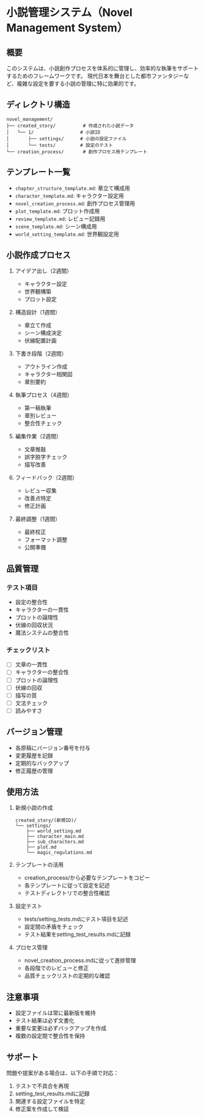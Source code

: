 # 小説管理システム（Novel Management System）

## 概要
このシステムは、小説創作プロセスを体系的に管理し、効率的な執筆をサポートするためのフレームワークです。
現代日本を舞台とした都市ファンタジーなど、複雑な設定を要する小説の管理に特に効果的です。

## ディレクトリ構造
```
novel_management/
├── created_story/          # 作成された小説データ
│   └── 1/                 # 小説ID
│       ├── settings/      # 小説の設定ファイル
│       └── tests/         # 設定のテスト
└── creation_process/       # 創作プロセス用テンプレート
```

## テンプレート一覧
- `chapter_structure_template.md`: 章立て構成用
- `character_template.md`: キャラクター設定用
- `novel_creation_process.md`: 創作プロセス管理用
- `plot_template.md`: プロット作成用
- `review_template.md`: レビュー記録用
- `scene_template.md`: シーン構成用
- `world_setting_template.md`: 世界観設定用

## 小説作成プロセス
1. アイデア出し（2週間）
   - キャラクター設定
   - 世界観構築
   - プロット設定

2. 構造設計（1週間）
   - 章立て作成
   - シーン構成決定
   - 伏線配置計画

3. 下書き段階（2週間）
   - アウトライン作成
   - キャラクター相関図
   - 章別要約

4. 執筆プロセス（4週間）
   - 第一稿執筆
   - 章別レビュー
   - 整合性チェック

5. 編集作業（2週間）
   - 文章推敲
   - 誤字脱字チェック
   - 描写改善

6. フィードバック（2週間）
   - レビュー収集
   - 改善点特定
   - 修正計画

7. 最終調整（1週間）
   - 最終校正
   - フォーマット調整
   - 公開準備

## 品質管理
### テスト項目
- 設定の整合性
- キャラクターの一貫性
- プロットの論理性
- 伏線の回収状況
- 魔法システムの整合性

### チェックリスト
- [ ] 文章の一貫性
- [ ] キャラクターの整合性
- [ ] プロットの論理性
- [ ] 伏線の回収
- [ ] 描写の質
- [ ] 文法チェック
- [ ] 読みやすさ

## バージョン管理
- 各原稿にバージョン番号を付与
- 変更履歴を記録
- 定期的なバックアップ
- 修正履歴の管理

## 使用方法
1. 新規小説の作成
   ```
   created_story/(新規ID)/
   └── settings/
       ├── world_setting.md
       ├── character_main.md
       ├── sub_characters.md
       ├── plot.md
       └── magic_regulations.md
   ```

2. テンプレートの活用
   - creation_process/から必要なテンプレートをコピー
   - 各テンプレートに従って設定を記述
   - テストディレクトリでの整合性確認

3. 設定テスト
   - tests/setting_tests.mdにテスト項目を記述
   - 設定間の矛盾をチェック
   - テスト結果をsetting_test_results.mdに記録

4. プロセス管理
   - novel_creation_process.mdに従って進捗管理
   - 各段階でのレビューと修正
   - 品質チェックリストの定期的な確認

## 注意事項
- 設定ファイルは常に最新版を維持
- テスト結果は必ず文書化
- 重要な変更は必ずバックアップを作成
- 複数の設定間で整合性を保持

## サポート
問題や提案がある場合は、以下の手順で対応：
1. テストで不具合を再現
2. setting_test_results.mdに記録
3. 関連する設定ファイルを特定
4. 修正案を作成して検証